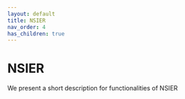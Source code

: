 ```yaml
---
layout: default
title: NSIER
nav_order: 4
has_children: true
---
```


# NSIER

We present a short description for functionalities of NSIER